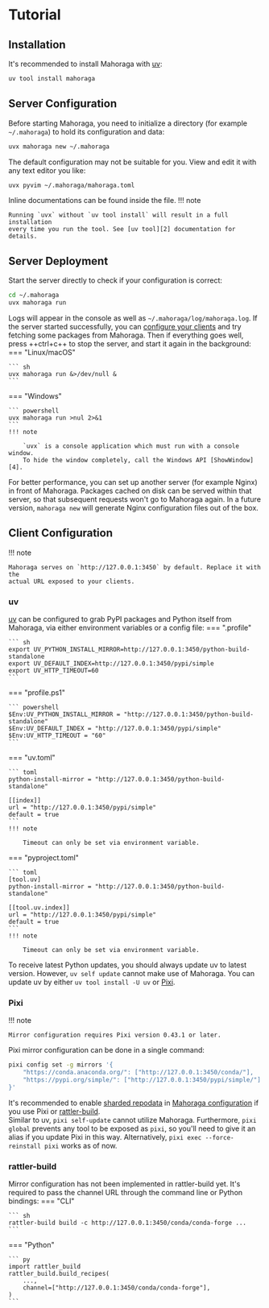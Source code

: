 # Tutorial
## Installation
It's recommended to install Mahoraga with [uv][1]:
``` sh
uv tool install mahoraga
```
## Server Configuration
Before starting Mahoraga, you need to initialize a directory (for example
`~/.mahoraga`) to hold its configuration and data:
``` sh
uvx mahoraga new ~/.mahoraga
```
The default configuration may not be suitable for you. View and edit it with
any text editor you like:
``` sh
uvx pyvim ~/.mahoraga/mahoraga.toml
```
Inline documentations can be found inside the file.
!!! note

    Running `uvx` without `uv tool install` will result in a full installation
    every time you run the tool. See [uv tool][2] documentation for details.
## Server Deployment
Start the server directly to check if your configuration is correct:
``` sh
cd ~/.mahoraga
uvx mahoraga run
```
Logs will appear in the console as well as `~/.mahoraga/log/mahoraga.log`.
If the server started successfully, you can [configure your clients][3] and try
fetching some packages from Mahoraga. Then if everything goes well, press
++ctrl+c++ to stop the server, and start it again in the background:
=== "Linux/macOS"

    ``` sh
    uvx mahoraga run &>/dev/null &
    ```

=== "Windows"

    ``` powershell
    uvx mahoraga run >nul 2>&1
    ```
    !!! note

        `uvx` is a console application which must run with a console window.
        To hide the window completely, call the Windows API [ShowWindow][4].

For better performance, you can set up another server (for example Nginx) in
front of Mahoraga. Packages cached on disk can be served within that server,
so that subsequent requests won't go to Mahoraga again. In a future version,
`mahoraga new` will generate Nginx configuration files out of the box.
## Client Configuration
!!! note

    Mahoraga serves on `http://127.0.0.1:3450` by default. Replace it with the
    actual URL exposed to your clients.
### uv
[uv][1] can be configured to grab PyPI packages and Python itself from Mahoraga,
via either environment variables or a config file:
=== ".profile"

    ``` sh
    export UV_PYTHON_INSTALL_MIRROR=http://127.0.0.1:3450/python-build-standalone
    export UV_DEFAULT_INDEX=http://127.0.0.1:3450/pypi/simple
    export UV_HTTP_TIMEOUT=60
    ```

=== "profile.ps1"

    ``` powershell
    $Env:UV_PYTHON_INSTALL_MIRROR = "http://127.0.0.1:3450/python-build-standalone"
    $Env:UV_DEFAULT_INDEX = "http://127.0.0.1:3450/pypi/simple"
    $Env:UV_HTTP_TIMEOUT = "60"
    ```

=== "uv.toml"

    ``` toml
    python-install-mirror = "http://127.0.0.1:3450/python-build-standalone"

    [[index]]
    url = "http://127.0.0.1:3450/pypi/simple"
    default = true
    ```
    !!! note

        Timeout can only be set via environment variable.

=== "pyproject.toml"

    ``` toml
    [tool.uv]
    python-install-mirror = "http://127.0.0.1:3450/python-build-standalone"

    [[tool.uv.index]]
    url = "http://127.0.0.1:3450/pypi/simple"
    default = true
    ```
    !!! note

        Timeout can only be set via environment variable.

To receive latest Python updates, you should always update uv to latest version.
However, `uv self update` cannot make use of Mahoraga. You can update uv by
either `uv tool install -U uv` or [Pixi][5].
### Pixi
!!! note

    Mirror configuration requires Pixi version 0.43.1 or later.
Pixi mirror configuration can be done in a single command:
``` sh
pixi config set -g mirrors '{
    "https://conda.anaconda.org/": ["http://127.0.0.1:3450/conda/"],
    "https://pypi.org/simple/": ["http://127.0.0.1:3450/pypi/simple/"]
}'
```
It's recommended to enable [sharded repodata][6] in [Mahoraga configuration][7]
if you use Pixi or [rattler-build][8].  
Similar to uv, `pixi self-update` cannot utilize Mahoraga. Furthermore,
`pixi global` prevents any tool to be exposed as `pixi`, so you'll need to give
it an alias if you update Pixi in this way. Alternatively,
`pixi exec --force-reinstall pixi` works as of now.
### rattler-build
Mirror configuration has not been implemented in rattler-build yet. It's
required to pass the channel URL through the command line or Python bindings:
=== "CLI"

    ``` sh
    rattler-build build -c http://127.0.0.1:3450/conda/conda-forge ...
    ```

=== "Python"

    ``` py
    import rattler_build
    rattler_build.build_recipes(
        ...,
        channel=["http://127.0.0.1:3450/conda/conda-forge"],
    )
    ```

[1]: https://docs.astral.sh/uv/
[2]: https://docs.astral.sh/uv/guides/tools/
[3]: #client-configuration
[4]: https://learn.microsoft.com/en-us/windows/win32/api/winuser/nf-winuser-showwindow
[5]: https://pixi.sh/latest/
[6]: https://conda.org/learn/ceps/cep-0016/
[7]: #server-configuration
[8]: https://rattler.build/latest/
